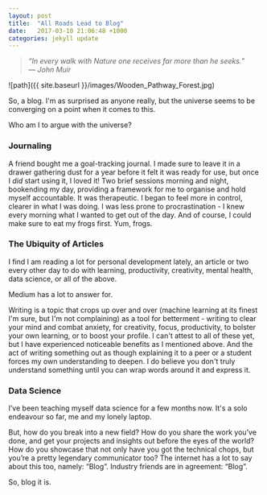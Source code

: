 ```yaml
---
layout: post
title:  "All Roads Lead to Blog"
date:   2017-03-10 21:06:48 +1000
categories: jekyll update
---
```


>_“In every walk with Nature one receives far more than he seeks.”_  
>_― John Muir_

![path]({{ site.baseurl }}/images/Wooden_Pathway_Forest.jpg)

So, a blog. I'm as surprised as anyone really, but the universe seems to be converging on a point when it comes to this. 

Who am I to argue with the universe?

### Journaling
A friend bought me a goal-tracking journal. I made sure to leave it in a drawer gathering dust for a year before it felt it was ready for use, but once I _did_ start using it, I loved it! Two brief sessions morning and night, bookending my day, providing a framework for me to organise and hold myself accountable. It was therapeutic. I began to feel more in control, clearer in what I was doing. I was less prone to procrastination - I knew every morning what I wanted to get out of the day. And of course, I could make sure to eat my frogs first. Yum, frogs.

### The Ubiquity of Articles
I find I am reading a lot for personal development lately, an article or two every other day to do with learning, productivity, creativity, mental health, data science, or all of the above.  
  
Medium has a lot to answer for.  
  
Writing is a topic that crops up over and over (machine learning at its finest I'm sure, but I'm not complaining) as a tool for betterment - writing to clear your mind and combat anxiety, for creativity, focus, productivity, to bolster your own learning, or to boost your profile. I can't attest to all of these yet, but I have experienced noticeable benefits as I mentioned above. And the act of writing something out as though explaining it to a peer or a student forces my own understanding to deepen. I do believe you don't truly understand something until you can wrap words around it and express it.

### Data Science
I’ve been teaching myself data science for a few months now. It's a solo endeavour so far, me and my lonely laptop.

But, how do you break into a new field? How do you share the work you’ve done, and get your projects and insights out before the eyes of the world? How do you showcase that not only have you got the technical chops, but you’re a pretty legendary communicator too? The internet has a lot to say about this too, namely: “Blog”. Industry friends are in agreement: “Blog”.

So, blog it is.

